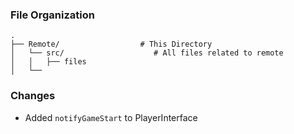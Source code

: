 ### File Organization

```
.
├── Remote/                  # This Directory
│   └── src/                    # All files related to remote
│   │   ├── files
│   └──
```

### Changes

-   Added `notifyGameStart` to PlayerInterface
